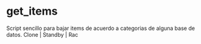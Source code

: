 # get_items
Script sencillo para bajar items de acuerdo a categorias de alguna base de datos. Clone | Standby | Rac
